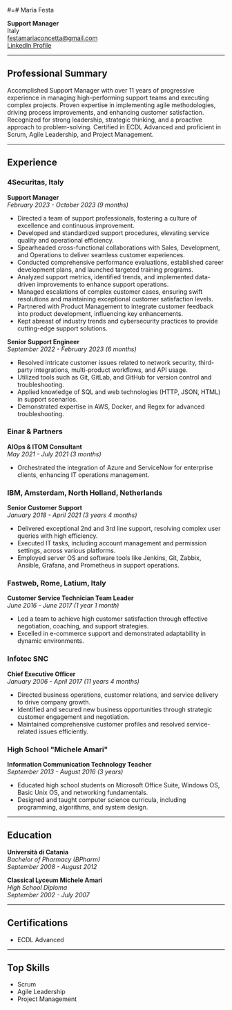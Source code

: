 #=# Maria Festa

**Support Manager**  
Italy  
[festamariaconcetta@gmail.com](mailto:festamariaconcetta@gmail.com)  
[LinkedIn Profile](https://www.linkedin.com/in/mcfesta)

---

## Professional Summary
Accomplished Support Manager with over 11 years of progressive experience in managing high-performing support teams and executing complex projects. Proven expertise in implementing agile methodologies, driving process improvements, and enhancing customer satisfaction. Recognized for strong leadership, strategic thinking, and a proactive approach to problem-solving. Certified in ECDL Advanced and proficient in Scrum, Agile Leadership, and Project Management.

---

## Experience

### 4Securitas, Italy
**Support Manager**  
_February 2023 - October 2023 (9 months)_
- Directed a team of support professionals, fostering a culture of excellence and continuous improvement.
- Developed and standardized support procedures, elevating service quality and operational efficiency.
- Spearheaded cross-functional collaborations with Sales, Development, and Operations to deliver seamless customer experiences.
- Conducted comprehensive performance evaluations, established career development plans, and launched targeted training programs.
- Analyzed support metrics, identified trends, and implemented data-driven improvements to enhance support operations.
- Managed escalations of complex customer cases, ensuring swift resolutions and maintaining exceptional customer satisfaction levels.
- Partnered with Product Management to integrate customer feedback into product development, influencing key enhancements.
- Kept abreast of industry trends and cybersecurity practices to provide cutting-edge support solutions.

**Senior Support Engineer**  
_September 2022 - February 2023 (6 months)_
- Resolved intricate customer issues related to network security, third-party integrations, multi-product workflows, and API usage.
- Utilized tools such as Git, GitLab, and GitHub for version control and troubleshooting.
- Applied knowledge of SQL and web technologies (HTTP, JSON, HTML) in support scenarios.
- Demonstrated expertise in AWS, Docker, and Regex for advanced troubleshooting.

### Einar & Partners
**AIOps & ITOM Consultant**  
_May 2021 - July 2021 (3 months)_
- Orchestrated the integration of Azure and ServiceNow for enterprise clients, enhancing IT operations management.

### IBM, Amsterdam, North Holland, Netherlands
**Senior Customer Support**  
_January 2018 - April 2021 (3 years 4 months)_
- Delivered exceptional 2nd and 3rd line support, resolving complex user queries with high efficiency.
- Executed IT tasks, including account management and permission settings, across various platforms.
- Employed server OS and software tools like Jenkins, Git, Zabbix, Ansible, Grafana, and Prometheus in support operations.

### Fastweb, Rome, Latium, Italy
**Customer Service Technician Team Leader**  
_June 2016 - June 2017 (1 year 1 month)_
- Led a team to achieve high customer satisfaction through effective negotiation, coaching, and support strategies.
- Excelled in e-commerce support and demonstrated adaptability in dynamic environments.

### Infotec SNC
**Chief Executive Officer**  
_January 2006 - April 2017 (11 years 4 months)_
- Directed business operations, customer relations, and service delivery to drive company growth.
- Identified and secured new business opportunities through strategic customer engagement and negotiation.
- Maintained comprehensive customer profiles and resolved service-related issues efficiently.

### High School "Michele Amari"
**Information Communication Technology Teacher**  
_September 2013 - August 2016 (3 years)_
- Educated high school students on Microsoft Office Suite, Windows OS, Basic Unix OS, and networking fundamentals.
- Designed and taught computer science curricula, including programming, algorithms, and system design.

---

## Education

**Università di Catania**  
_Bachelor of Pharmacy (BPharm)_  
_September 2008 - August 2012_

**Classical Lyceum Michele Amari**  
_High School Diploma_  
_September 2002 - July 2007_

---

## Certifications

- ECDL Advanced

---

## Top Skills

- Scrum
- Agile Leadership
- Project Management

